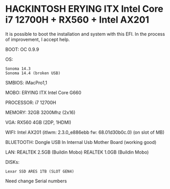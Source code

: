 # HACKINTOSH ERYING ITX Intel Core i7 12700H + RX560 + Intel AX201

It is possible to boot the installation and system with this EFI.
In the process of improvement, I accept help.

BOOT: OC 0.9.9

OS:

	Sonoma 14.3
	Sonoma 14.4 (broken USB)

SMBIOS: iMacPro1,1

MOBO: ERYING ITX Intel Core G660

PROCESSOR: i7 12700H

MEMORY: 32GB 3200Mhz (2x16)

VGA: RX560 4GB (2DP, 1HDMI)

WIFI: Intel AX201 (itlwm: 2.3.0_e886ebb fw: 68.01d30b0c.0) (on slot of MB)

BLUETOOTH: Dongle USB In Internal Usb Mother Board (working good)

LAN:
	REALTEK 2.5GB (Buildin Mobo)
	REALTEK 1.0GB (Buildin Mobo)

DISKs:

	Lexar SSD ARES 1TB (SLOT GEN4)

Need change Serial numbers